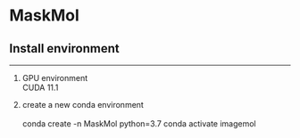 # MaskMol

## Install environment

---

1. GPU environment<br>
CUDA 11.1

2. create a new conda environment<br>  
conda create -n MaskMol python=3.7
conda activate imagemol

   
